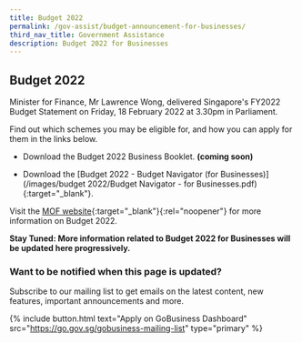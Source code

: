 ```yaml
---
title: Budget 2022
permalink: /gov-assist/budget-announcement-for-businesses/
third_nav_title: Government Assistance
description: Budget 2022 for Businesses
---
```


## Budget 2022

Minister for Finance, Mr Lawrence Wong, delivered Singapore's FY2022 Budget Statement on Friday, 18 February 2022 at 3.30pm in Parliament.

Find out which schemes you may be eligible for, and how you can apply for them in the links below.

- Download the Budget 2022 Business Booklet. <b>(coming soon)</b>

- Download the [Budget 2022 - Budget Navigator (for Businesses)](/images/budget 2022/Budget Navigator - for Businesses.pdf){:target="_blank"}.

Visit the [MOF website](https://www.mof.gov.sg/){:target="_blank"}{:rel="noopener"} for more information on Budget 2022.

<b>Stay Tuned: More information related to Budget 2022 for Businesses will be updated here progressively.</b>

### Want to be notified when this page is updated?

Subscribe to our mailing list to get emails on the latest content, new features, important announcements and more. 

{% include button.html text="Apply on GoBusiness Dashboard" src="https://go.gov.sg/gobusiness-mailing-list" type="primary" %}


<script src="/jquery/jquery.min.js"></script>
<script src="/jquery/bp-menu-new-tab.js"></script>
